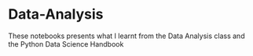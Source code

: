 # Data-Analysis
These notebooks presents what I learnt from the Data Analysis class and the Python Data Science Handbook
